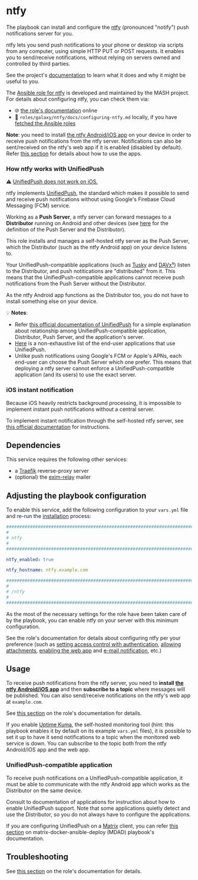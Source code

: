 <!--
SPDX-FileCopyrightText: 2020 - 2024 MDAD project contributors
SPDX-FileCopyrightText: 2020 - 2024 Slavi Pantaleev
SPDX-FileCopyrightText: 2020 Aaron Raimist
SPDX-FileCopyrightText: 2020 Chris van Dijk
SPDX-FileCopyrightText: 2020 Dominik Zajac
SPDX-FileCopyrightText: 2020 Mickaël Cornière
SPDX-FileCopyrightText: 2022 François Darveau
SPDX-FileCopyrightText: 2022 Julian Foad
SPDX-FileCopyrightText: 2022 Warren Bailey
SPDX-FileCopyrightText: 2023 Antonis Christofides
SPDX-FileCopyrightText: 2023 Felix Stupp
SPDX-FileCopyrightText: 2023 Pierre 'McFly' Marty
SPDX-FileCopyrightText: 2024 - 2025 Suguru Hirahara

SPDX-License-Identifier: AGPL-3.0-or-later
-->

# ntfy

The playbook can install and configure the [ntfy](https://ntfy.sh/) (pronounced "notify") push notifications server for you.

ntfy lets you send push notifications to your phone or desktop via scripts from any computer, using simple HTTP PUT or POST requests. It enables you to send/receive notifications, without relying on servers owned and controlled by third parties.

See the project's [documentation](https://docs.ntfy.sh/) to learn what it does and why it might be useful to you.

The [Ansible role for ntfy](https://github.com/mother-of-all-self-hosting/ansible-role-ntfy) is developed and maintained by the MASH project. For details about configuring ntfy, you can check them via:
- 🌐 [the role's documentation](https://github.com/mother-of-all-self-hosting/ansible-role-ntfy/blob/main/docs/configuring-ntfy.md) online
- 📁 `roles/galaxy/ntfy/docs/configuring-ntfy.md` locally, if you have [fetched the Ansible roles](../installing.md)

**Note**: you need to install [the ntfy Android/iOS app](https://docs.ntfy.sh/subscribe/phone/) on your device in order to receive push notifications from the ntfy server. Notifications can also be sent/received on the ntfy's web app if it is enabled (disabled by default). Refer [this section](#usage) for details about how to use the apps.

### How ntfy works with UnifiedPush

⚠️ [UnifiedPush does not work on iOS.](https://unifiedpush.org/users/faq/#will-unifiedpush-ever-work-on-ios)

ntfy implements [UnifiedPush](https://unifiedpush.org), the standard which makes it possible to send and receive push notifications without using Google's Firebase Cloud Messaging (FCM) service.

Working as a **Push Server**, a ntfy server can forward messages to a **Distributor** running on Android and other devices (see [here](https://unifiedpush.org/users/distributors/#definitions) for the definition of the Push Server and the Distributor).

This role installs and manages a self-hosted ntfy server as the Push Server, which the Distributor (such as the ntfy Android app) on your device listens to.

Your UnifiedPush-compatible applications (such as [Tusky](https://tusky.app/) and [DAVx⁵](https://www.davx5.com/)) listen to the Distributor, and push notitications are "distributed" from it. This means that the UnifiedPush-compatible applications cannot receive push notifications from the Push Server without the Distributor.

As the ntfy Android app functions as the Distributor too, you do not have to install something else on your device.

💡 **Notes**:
- Refer [this official documentation of UnifiedPush](https://unifiedpush.org/users/troubleshooting/#understand-unifiedpush) for a simple explanation about relationship among UnifiedPush-compatible application, Distributor, Push Server, and the application's server.
- [Here](https://unifiedpush.org/users/apps/) is a non-exhaustive list of the end-user applications that use UnifiedPush.
- Unlike push notifications using Google's FCM or Apple's APNs, each end-user can choose the Push Server which one prefer. This means that deploying a ntfy server cannot enforce a UnifiedPush-compatible application (and its users) to use the exact server.

### iOS instant notification

Because iOS heavily restricts background processing, it is impossible to implement instant push notifications without a central server.

To implement instant notification through the self-hosted ntfy server, see [this official documentation](https://docs.ntfy.sh/config/#ios-instant-notifications) for instructions.

## Dependencies

This service requires the following other services:

- a [Traefik](traefik.md) reverse-proxy server
- (optional) the [exim-relay](exim-relay.md) mailer

## Adjusting the playbook configuration

To enable this service, add the following configuration to your `vars.yml` file and re-run the [installation](../installing.md) process:

```yaml
########################################################################
#                                                                      #
# ntfy                                                                 #
#                                                                      #
########################################################################

ntfy_enabled: true

ntfy_hostname: ntfy.example.com

########################################################################
#                                                                      #
# /ntfy                                                                #
#                                                                      #
########################################################################
```

As the most of the necessary settings for the role have been taken care of by the playbook, you can enable ntfy on your server with this minimum configuration.

See the role's documentation for details about configuring ntfy per your preference (such as [setting access control with authentication](https://github.com/mother-of-all-self-hosting/ansible-role-ntfy/blob/main/docs/configuring-ntfy.md#enable-access-control-with-authentication-optional), [allowing attachments](https://github.com/mother-of-all-self-hosting/ansible-role-ntfy/blob/main/docs/configuring-ntfy.md#allow-attachments-optional), [enabling the web app](https://github.com/mother-of-all-self-hosting/ansible-role-ntfy/blob/main/docs/configuring-ntfy.md#enable-web-app-optional) and [e-mail notification](https://github.com/mother-of-all-self-hosting/ansible-role-ntfy/blob/main/docs/configuring-ntfy.md#enable-e-mail-notification-optional), etc.)

## Usage

To receive push notifications from the ntfy server, you need to **install [the ntfy Android/iOS app](https://docs.ntfy.sh/subscribe/phone/)** and then **subscribe to a topic** where messages will be published. You can also send/receive notifications on the ntfy's web app at `example.com`.

See [this section](https://github.com/mother-of-all-self-hosting/ansible-role-ntfy/blob/main/docs/configuring-ntfy.md#usage) on the role's documentation for details.

If you enable [Uptime Kuma](uptime-kuma.md), the self-hosted monitoring tool (hint: this playbook enables it by default on its example `vars.yml` files), it is possible to set it up to have it send notifications to a topic when the monitored web service is down. You can subscribe to the topic both from the ntfy Android/iOS app and the web app.

### UnifiedPush-compatible application

To receive push notifications on a UnifiedPush-compatible application, it must be able to communicate with the ntfy Android app which works as the Distributor on the same device.

Consult to documentation of applications for instruction about how to enable UnifiedPush support. Note that some applications quietly detect and use the Distributor, so you do not always have to configure the applications.

If you are configuring UnifiedPush on a [Matrix](https://matrix.org) client, you can refer [this section](https://github.com/spantaleev/matrix-docker-ansible-deploy/blob/master/docs/configuring-playbook-ntfy.md#setting-up-a-unifiedpush-compatible-matrix-client) on matrix-docker-ansible-deploy (MDAD) playbook's documentation.

## Troubleshooting

See [this section](https://github.com/mother-of-all-self-hosting/ansible-role-ntfy/blob/main/docs/configuring-ntfy.md#troubleshooting) on the role's documentation for details.
